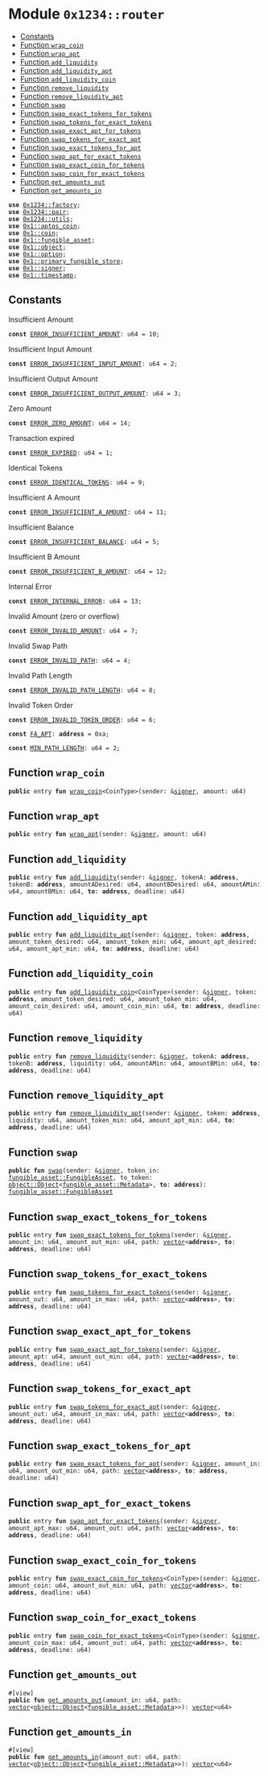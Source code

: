 
<a id="0x1234_router"></a>

# Module `0x1234::router`



-  [Constants](#@Constants_0)
-  [Function `wrap_coin`](#0x1234_router_wrap_coin)
-  [Function `wrap_apt`](#0x1234_router_wrap_apt)
-  [Function `add_liquidity`](#0x1234_router_add_liquidity)
-  [Function `add_liquidity_apt`](#0x1234_router_add_liquidity_apt)
-  [Function `add_liquidity_coin`](#0x1234_router_add_liquidity_coin)
-  [Function `remove_liquidity`](#0x1234_router_remove_liquidity)
-  [Function `remove_liquidity_apt`](#0x1234_router_remove_liquidity_apt)
-  [Function `swap`](#0x1234_router_swap)
-  [Function `swap_exact_tokens_for_tokens`](#0x1234_router_swap_exact_tokens_for_tokens)
-  [Function `swap_tokens_for_exact_tokens`](#0x1234_router_swap_tokens_for_exact_tokens)
-  [Function `swap_exact_apt_for_tokens`](#0x1234_router_swap_exact_apt_for_tokens)
-  [Function `swap_tokens_for_exact_apt`](#0x1234_router_swap_tokens_for_exact_apt)
-  [Function `swap_exact_tokens_for_apt`](#0x1234_router_swap_exact_tokens_for_apt)
-  [Function `swap_apt_for_exact_tokens`](#0x1234_router_swap_apt_for_exact_tokens)
-  [Function `swap_exact_coin_for_tokens`](#0x1234_router_swap_exact_coin_for_tokens)
-  [Function `swap_coin_for_exact_tokens`](#0x1234_router_swap_coin_for_exact_tokens)
-  [Function `get_amounts_out`](#0x1234_router_get_amounts_out)
-  [Function `get_amounts_in`](#0x1234_router_get_amounts_in)


<pre><code><b>use</b> <a href="factory.md#0x1234_factory">0x1234::factory</a>;
<b>use</b> <a href="pair.md#0x1234_pair">0x1234::pair</a>;
<b>use</b> <a href="utils.md#0x1234_utils">0x1234::utils</a>;
<b>use</b> <a href="">0x1::aptos_coin</a>;
<b>use</b> <a href="">0x1::coin</a>;
<b>use</b> <a href="">0x1::fungible_asset</a>;
<b>use</b> <a href="">0x1::object</a>;
<b>use</b> <a href="">0x1::option</a>;
<b>use</b> <a href="">0x1::primary_fungible_store</a>;
<b>use</b> <a href="">0x1::signer</a>;
<b>use</b> <a href="">0x1::timestamp</a>;
</code></pre>



<a id="@Constants_0"></a>

## Constants


<a id="0x1234_router_ERROR_INSUFFICIENT_AMOUNT"></a>

Insufficient Amount


<pre><code><b>const</b> <a href="router.md#0x1234_router_ERROR_INSUFFICIENT_AMOUNT">ERROR_INSUFFICIENT_AMOUNT</a>: u64 = 10;
</code></pre>



<a id="0x1234_router_ERROR_INSUFFICIENT_INPUT_AMOUNT"></a>

Insufficient Input Amount


<pre><code><b>const</b> <a href="router.md#0x1234_router_ERROR_INSUFFICIENT_INPUT_AMOUNT">ERROR_INSUFFICIENT_INPUT_AMOUNT</a>: u64 = 2;
</code></pre>



<a id="0x1234_router_ERROR_INSUFFICIENT_OUTPUT_AMOUNT"></a>

Insufficient Output Amount


<pre><code><b>const</b> <a href="router.md#0x1234_router_ERROR_INSUFFICIENT_OUTPUT_AMOUNT">ERROR_INSUFFICIENT_OUTPUT_AMOUNT</a>: u64 = 3;
</code></pre>



<a id="0x1234_router_ERROR_ZERO_AMOUNT"></a>

Zero Amount


<pre><code><b>const</b> <a href="router.md#0x1234_router_ERROR_ZERO_AMOUNT">ERROR_ZERO_AMOUNT</a>: u64 = 14;
</code></pre>



<a id="0x1234_router_ERROR_EXPIRED"></a>

Transaction expired


<pre><code><b>const</b> <a href="router.md#0x1234_router_ERROR_EXPIRED">ERROR_EXPIRED</a>: u64 = 1;
</code></pre>



<a id="0x1234_router_ERROR_IDENTICAL_TOKENS"></a>

Identical Tokens


<pre><code><b>const</b> <a href="router.md#0x1234_router_ERROR_IDENTICAL_TOKENS">ERROR_IDENTICAL_TOKENS</a>: u64 = 9;
</code></pre>



<a id="0x1234_router_ERROR_INSUFFICIENT_A_AMOUNT"></a>

Insufficient A Amount


<pre><code><b>const</b> <a href="router.md#0x1234_router_ERROR_INSUFFICIENT_A_AMOUNT">ERROR_INSUFFICIENT_A_AMOUNT</a>: u64 = 11;
</code></pre>



<a id="0x1234_router_ERROR_INSUFFICIENT_BALANCE"></a>

Insufficient Balance


<pre><code><b>const</b> <a href="router.md#0x1234_router_ERROR_INSUFFICIENT_BALANCE">ERROR_INSUFFICIENT_BALANCE</a>: u64 = 5;
</code></pre>



<a id="0x1234_router_ERROR_INSUFFICIENT_B_AMOUNT"></a>

Insufficient B Amount


<pre><code><b>const</b> <a href="router.md#0x1234_router_ERROR_INSUFFICIENT_B_AMOUNT">ERROR_INSUFFICIENT_B_AMOUNT</a>: u64 = 12;
</code></pre>



<a id="0x1234_router_ERROR_INTERNAL_ERROR"></a>

Internal Error


<pre><code><b>const</b> <a href="router.md#0x1234_router_ERROR_INTERNAL_ERROR">ERROR_INTERNAL_ERROR</a>: u64 = 13;
</code></pre>



<a id="0x1234_router_ERROR_INVALID_AMOUNT"></a>

Invalid Amount (zero or overflow)


<pre><code><b>const</b> <a href="router.md#0x1234_router_ERROR_INVALID_AMOUNT">ERROR_INVALID_AMOUNT</a>: u64 = 7;
</code></pre>



<a id="0x1234_router_ERROR_INVALID_PATH"></a>

Invalid Swap Path


<pre><code><b>const</b> <a href="router.md#0x1234_router_ERROR_INVALID_PATH">ERROR_INVALID_PATH</a>: u64 = 4;
</code></pre>



<a id="0x1234_router_ERROR_INVALID_PATH_LENGTH"></a>

Invalid Path Length


<pre><code><b>const</b> <a href="router.md#0x1234_router_ERROR_INVALID_PATH_LENGTH">ERROR_INVALID_PATH_LENGTH</a>: u64 = 8;
</code></pre>



<a id="0x1234_router_ERROR_INVALID_TOKEN_ORDER"></a>

Invalid Token Order


<pre><code><b>const</b> <a href="router.md#0x1234_router_ERROR_INVALID_TOKEN_ORDER">ERROR_INVALID_TOKEN_ORDER</a>: u64 = 6;
</code></pre>



<a id="0x1234_router_FA_APT"></a>



<pre><code><b>const</b> <a href="router.md#0x1234_router_FA_APT">FA_APT</a>: <b>address</b> = 0xa;
</code></pre>



<a id="0x1234_router_MIN_PATH_LENGTH"></a>



<pre><code><b>const</b> <a href="router.md#0x1234_router_MIN_PATH_LENGTH">MIN_PATH_LENGTH</a>: u64 = 2;
</code></pre>



<a id="0x1234_router_wrap_coin"></a>

## Function `wrap_coin`



<pre><code><b>public</b> entry <b>fun</b> <a href="router.md#0x1234_router_wrap_coin">wrap_coin</a>&lt;CoinType&gt;(sender: &<a href="">signer</a>, amount: u64)
</code></pre>



<a id="0x1234_router_wrap_apt"></a>

## Function `wrap_apt`



<pre><code><b>public</b> entry <b>fun</b> <a href="router.md#0x1234_router_wrap_apt">wrap_apt</a>(sender: &<a href="">signer</a>, amount: u64)
</code></pre>



<a id="0x1234_router_add_liquidity"></a>

## Function `add_liquidity`



<pre><code><b>public</b> entry <b>fun</b> <a href="router.md#0x1234_router_add_liquidity">add_liquidity</a>(sender: &<a href="">signer</a>, tokenA: <b>address</b>, tokenB: <b>address</b>, amountADesired: u64, amountBDesired: u64, amountAMin: u64, amountBMin: u64, <b>to</b>: <b>address</b>, deadline: u64)
</code></pre>



<a id="0x1234_router_add_liquidity_apt"></a>

## Function `add_liquidity_apt`



<pre><code><b>public</b> entry <b>fun</b> <a href="router.md#0x1234_router_add_liquidity_apt">add_liquidity_apt</a>(sender: &<a href="">signer</a>, token: <b>address</b>, amount_token_desired: u64, amount_token_min: u64, amount_apt_desired: u64, amount_apt_min: u64, <b>to</b>: <b>address</b>, deadline: u64)
</code></pre>



<a id="0x1234_router_add_liquidity_coin"></a>

## Function `add_liquidity_coin`



<pre><code><b>public</b> entry <b>fun</b> <a href="router.md#0x1234_router_add_liquidity_coin">add_liquidity_coin</a>&lt;CoinType&gt;(sender: &<a href="">signer</a>, token: <b>address</b>, amount_token_desired: u64, amount_token_min: u64, amount_coin_desired: u64, amount_coin_min: u64, <b>to</b>: <b>address</b>, deadline: u64)
</code></pre>



<a id="0x1234_router_remove_liquidity"></a>

## Function `remove_liquidity`



<pre><code><b>public</b> entry <b>fun</b> <a href="router.md#0x1234_router_remove_liquidity">remove_liquidity</a>(sender: &<a href="">signer</a>, tokenA: <b>address</b>, tokenB: <b>address</b>, liquidity: u64, amountAMin: u64, amountBMin: u64, <b>to</b>: <b>address</b>, deadline: u64)
</code></pre>



<a id="0x1234_router_remove_liquidity_apt"></a>

## Function `remove_liquidity_apt`



<pre><code><b>public</b> entry <b>fun</b> <a href="router.md#0x1234_router_remove_liquidity_apt">remove_liquidity_apt</a>(sender: &<a href="">signer</a>, token: <b>address</b>, liquidity: u64, amount_token_min: u64, amount_apt_min: u64, <b>to</b>: <b>address</b>, deadline: u64)
</code></pre>



<a id="0x1234_router_swap"></a>

## Function `swap`



<pre><code><b>public</b> <b>fun</b> <a href="router.md#0x1234_router_swap">swap</a>(sender: &<a href="">signer</a>, token_in: <a href="_FungibleAsset">fungible_asset::FungibleAsset</a>, to_token: <a href="_Object">object::Object</a>&lt;<a href="_Metadata">fungible_asset::Metadata</a>&gt;, <b>to</b>: <b>address</b>): <a href="_FungibleAsset">fungible_asset::FungibleAsset</a>
</code></pre>



<a id="0x1234_router_swap_exact_tokens_for_tokens"></a>

## Function `swap_exact_tokens_for_tokens`



<pre><code><b>public</b> entry <b>fun</b> <a href="router.md#0x1234_router_swap_exact_tokens_for_tokens">swap_exact_tokens_for_tokens</a>(sender: &<a href="">signer</a>, amount_in: u64, amount_out_min: u64, path: <a href="">vector</a>&lt;<b>address</b>&gt;, <b>to</b>: <b>address</b>, deadline: u64)
</code></pre>



<a id="0x1234_router_swap_tokens_for_exact_tokens"></a>

## Function `swap_tokens_for_exact_tokens`



<pre><code><b>public</b> entry <b>fun</b> <a href="router.md#0x1234_router_swap_tokens_for_exact_tokens">swap_tokens_for_exact_tokens</a>(sender: &<a href="">signer</a>, amount_out: u64, amount_in_max: u64, path: <a href="">vector</a>&lt;<b>address</b>&gt;, <b>to</b>: <b>address</b>, deadline: u64)
</code></pre>



<a id="0x1234_router_swap_exact_apt_for_tokens"></a>

## Function `swap_exact_apt_for_tokens`



<pre><code><b>public</b> entry <b>fun</b> <a href="router.md#0x1234_router_swap_exact_apt_for_tokens">swap_exact_apt_for_tokens</a>(sender: &<a href="">signer</a>, amount_apt: u64, amount_out_min: u64, path: <a href="">vector</a>&lt;<b>address</b>&gt;, <b>to</b>: <b>address</b>, deadline: u64)
</code></pre>



<a id="0x1234_router_swap_tokens_for_exact_apt"></a>

## Function `swap_tokens_for_exact_apt`



<pre><code><b>public</b> entry <b>fun</b> <a href="router.md#0x1234_router_swap_tokens_for_exact_apt">swap_tokens_for_exact_apt</a>(sender: &<a href="">signer</a>, amount_out: u64, amount_in_max: u64, path: <a href="">vector</a>&lt;<b>address</b>&gt;, <b>to</b>: <b>address</b>, deadline: u64)
</code></pre>



<a id="0x1234_router_swap_exact_tokens_for_apt"></a>

## Function `swap_exact_tokens_for_apt`



<pre><code><b>public</b> entry <b>fun</b> <a href="router.md#0x1234_router_swap_exact_tokens_for_apt">swap_exact_tokens_for_apt</a>(sender: &<a href="">signer</a>, amount_in: u64, amount_out_min: u64, path: <a href="">vector</a>&lt;<b>address</b>&gt;, <b>to</b>: <b>address</b>, deadline: u64)
</code></pre>



<a id="0x1234_router_swap_apt_for_exact_tokens"></a>

## Function `swap_apt_for_exact_tokens`



<pre><code><b>public</b> entry <b>fun</b> <a href="router.md#0x1234_router_swap_apt_for_exact_tokens">swap_apt_for_exact_tokens</a>(sender: &<a href="">signer</a>, amount_apt_max: u64, amount_out: u64, path: <a href="">vector</a>&lt;<b>address</b>&gt;, <b>to</b>: <b>address</b>, deadline: u64)
</code></pre>



<a id="0x1234_router_swap_exact_coin_for_tokens"></a>

## Function `swap_exact_coin_for_tokens`



<pre><code><b>public</b> entry <b>fun</b> <a href="router.md#0x1234_router_swap_exact_coin_for_tokens">swap_exact_coin_for_tokens</a>&lt;CoinType&gt;(sender: &<a href="">signer</a>, amount_coin: u64, amount_out_min: u64, path: <a href="">vector</a>&lt;<b>address</b>&gt;, <b>to</b>: <b>address</b>, deadline: u64)
</code></pre>



<a id="0x1234_router_swap_coin_for_exact_tokens"></a>

## Function `swap_coin_for_exact_tokens`



<pre><code><b>public</b> entry <b>fun</b> <a href="router.md#0x1234_router_swap_coin_for_exact_tokens">swap_coin_for_exact_tokens</a>&lt;CoinType&gt;(sender: &<a href="">signer</a>, amount_coin_max: u64, amount_out: u64, path: <a href="">vector</a>&lt;<b>address</b>&gt;, <b>to</b>: <b>address</b>, deadline: u64)
</code></pre>



<a id="0x1234_router_get_amounts_out"></a>

## Function `get_amounts_out`



<pre><code>#[view]
<b>public</b> <b>fun</b> <a href="router.md#0x1234_router_get_amounts_out">get_amounts_out</a>(amount_in: u64, path: <a href="">vector</a>&lt;<a href="_Object">object::Object</a>&lt;<a href="_Metadata">fungible_asset::Metadata</a>&gt;&gt;): <a href="">vector</a>&lt;u64&gt;
</code></pre>



<a id="0x1234_router_get_amounts_in"></a>

## Function `get_amounts_in`



<pre><code>#[view]
<b>public</b> <b>fun</b> <a href="router.md#0x1234_router_get_amounts_in">get_amounts_in</a>(amount_out: u64, path: <a href="">vector</a>&lt;<a href="_Object">object::Object</a>&lt;<a href="_Metadata">fungible_asset::Metadata</a>&gt;&gt;): <a href="">vector</a>&lt;u64&gt;
</code></pre>
